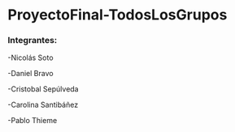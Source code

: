 # ProyectoFinal-TodosLosGrupos

### Integrantes:

-Nicolás Soto

-Daniel Bravo

-Cristobal Sepúlveda

-Carolina Santibáñez

-Pablo Thieme

